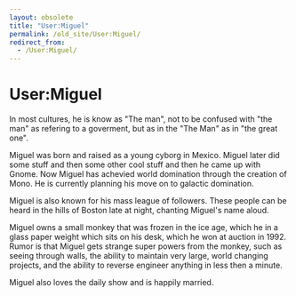 ```yaml
---
layout: obsolete
title: "User:Miguel"
permalink: /old_site/User:Miguel/
redirect_from:
  - /User:Miguel/
---
```


User:Miguel
===========

In most cultures, he is know as "The man", not to be confused with "the man" as refering to a goverment, but as in the "The Man" as in "the great one".

Miguel was born and raised as a young cyborg in Mexico. Miguel later did some stuff and then some other cool stuff and then he came up with Gnome. Now Miguel has achevied world domination through the creation of Mono. He is currently planning his move on to galactic domination.

Miguel is also known for his mass league of followers. These people can be heard in the hills of Boston late at night, chanting Miguel's name aloud.

Miguel owns a small monkey that was frozen in the ice age, which he in a glass paper weight which sits on his desk, which he won at auction in 1992. Rumor is that Miguel gets strange super powers from the monkey, such as seeing through walls, the ability to maintain very large, world changing projects, and the ability to reverse engineer anything in less then a minute.

Miguel also loves the daily show and is happily married.

